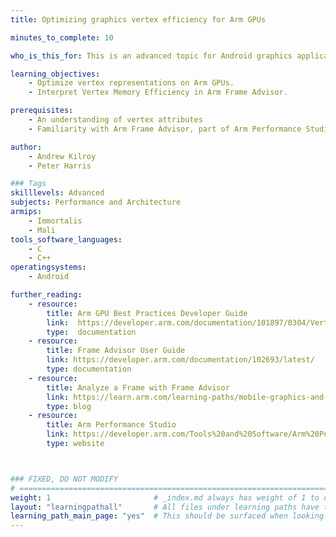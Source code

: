 ```yaml
---
title: Optimizing graphics vertex efficiency for Arm GPUs

minutes_to_complete: 10

who_is_this_for: This is an advanced topic for Android graphics application developers aiming to enhance GPU performance.

learning_objectives:
    - Optimize vertex representations on Arm GPUs.
    - Interpret Vertex Memory Efficiency in Arm Frame Advisor.

prerequisites:
    - An understanding of vertex attributes
    - Familiarity with Arm Frame Advisor, part of Arm Performance Studio

author:
    - Andrew Kilroy
    - Peter Harris

### Tags
skilllevels: Advanced
subjects: Performance and Architecture
armips:
    - Immortalis
    - Mali
tools_software_languages:
    - C
    - C++
operatingsystems:
    - Android

further_reading:
    - resource:
        title: Arm GPU Best Practices Developer Guide
        link:  https://developer.arm.com/documentation/101897/0304/Vertex-shading/Attribute-layout
        type:  documentation
    - resource:
        title: Frame Advisor User Guide
        link: https://developer.arm.com/documentation/102693/latest/
        type: documentation
    - resource:
        title: Analyze a Frame with Frame Advisor
        link: https://learn.arm.com/learning-paths/mobile-graphics-and-gaming/analyze_a_frame_with_frame_advisor/
        type: blog
    - resource:
        title: Arm Performance Studio
        link: https://developer.arm.com/Tools%20and%20Software/Arm%20Performance%20Studio%20for%20Mobile
        type: website



### FIXED, DO NOT MODIFY
# ================================================================================
weight: 1                       # _index.md always has weight of 1 to order correctly
layout: "learningpathall"       # All files under learning paths have this same wrapper
learning_path_main_page: "yes"  # This should be surfaced when looking for related content. Only set for _index.md of learning path content.
---
```

